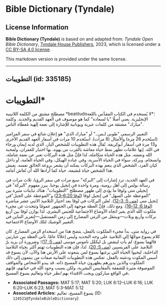 # Bible Dictionary (Tyndale)

## License Information

**Bible Dictionary (Tyndale)** is based on and adapted from: _Tyndale Open Bible Dictionary_, [Tyndale House Publishers](https://tyndaleopenresources.com/), 2023, which is licensed under a [CC BY-SA 4.0 license](https://creativecommons.org/licenses/by-sa/4.0/legalcode.en).

This markdown version is provided under the same license.



--------------------------------

## التطويبات (id: 335185)

التطويبات\*
===========

مصطلح مشتق من الكلمة اللاتينية *beatitudo؛*لا يُستخدم في الكتاب المقدَّس باللغة الإنجليزية. يعني أصلًا "يا لسعادة" كما هو موصوف في العهد القديم والجديد. وكلمة "مبارك" مشتقة من كلمات عبرية ويونانية للإشارة إلى نعمة إلهية مُعطاة الناس.

التعبير الرسمي "طوبى لـمن.." أو "مبارك الذي" هو إعلان شائع في سفر المزامير (استُخدم 26 مرة) والأمثال (8 مرات). استُخدم 10 مرات في أسفار العهد القديم الأخرى و13 مرة في أسفار أبوكريفة. تُقال هذه التطويبات للشخص البار، الذي لديه إيمان ورجاء في الله. إنها علامات تظهر نمط حياة معاشة بالقرب من يهوه، بها اختبار للغفران، ولمحبة الله ونعمته. مثل هذه الحياة متكاملة، لذا فإنَّ مثل هذه البركات تعبر عن نعمة شاملة، وانسجام، وبركة، سواء في الحياة الأسرية، وفي عبادة الهيكل، وفي الحياة العامة، أو داخل كيان الفرد. الشخص الذي ينعم بهذه البركات يمكنه أن يشعر بروعة الخالق نفسه. يعيش هذا الشخص حياة مُشبعة، حياة كما أرادها الله أن تُعاش أمامه.

في العهد الجديد، ترد إشارات إلى "البركة" سبع مرات في سفر الرؤيا، ثلاث مرات في رسالة بولس إلى أهل رومية، ومرة واحدة في إنجيل يوحنا. يبرز مفهوم "البركة" في إنجيلي متى ولوقا ما يؤدي إلى ظهور مصطلح "التطويبات". هناك تباينات مثيرة بين "الموعظة على السهل" في إنجيل لوقا ([لوقا 6:20–23](https://ref.ly/Luke6:20-Luke6:23)) و"الموعظة على الجبل"في إنجيل متى ([متى 5: 3–12](https://ref.ly/Matt5:3-Matt5:12)). تُعلن البركات في لوقا بعد اختيار التلاميذ الاثني عشر مباشرة ([لوقا 6: 12–16](https://ref.ly/Luke6:12-Luke6:16)). ومع ذلك، فإنَّ العظة موجهة إلى الجمهور عمومًا وتتحدث عن مجيء ملكوت الله الذي يغير اتجاه الأوضاع الاجتماعية للجنس البشري. لذا يوازن لوقا بين أربع بركات وأربع ويلات—وينتقل من الزمن المضارع إلى زمن المستقبل—لتعزيز التباين في التغيير الوشيك لتلك الأوضاع الاجتماعية.

في رواية متى، بدأ مجيء الملكوت بالفعل، يتضح هذا من استخدام الزمن المضارع. كان كلام يسوع موجَّهًا إلى التلاميذ على وجه التحديد وليس إعلانًا عامًا. تأتي العظة بين عبارتين قالهما يسوع: لم يأتِ لينقض بل ليكمِّل ناموس موسى ([متى 5: 17](https://ref.ly/Matt5:17))؛ وضرورة أن يزيد برّ التلاميذ على الفريسيين ([متى 5: 20](https://ref.ly/Matt5:20)). لذا، فإن هذه التطويبات تهتم أكثر بحياة التلاميذ الداخلية، ليحيوا الحياة التي يرغبها يسوع لمن يتبعونه على الأرض هنا والآن، لأن يسوع قد أسس المكوت ودشنه بالفعل. تعكس هذه التطويبات الثمانية صفات من ينتمون إلى ذلك الملكوت والذين بدورهم يظهرون حياة المسيح ذاته. قد يبدو الأشخاص والمواقف الموصوفة مثيرة للشفقة بالمقاييس البشرية، ولكن بسبب وجود الله في حياتهم، فإنهم في الواقع مباركون ويجب الاقتداء بهم *انظر*  حياة وتعاليم يسوع المسيح،

* **Associated Passages:** MAT 5:17; MAT 5:20; LUK 6:12–LUK 6:16; LUK 6:20–LUK 6:23; MAT 5:3–MAT 5:12
* **Associated Articles:** يسوع المسيح، تعاليم (ID: `124521@TyndaleBibleDictionary`)

